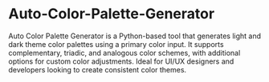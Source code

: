 # Auto-Color-Palette-Generator
Auto Color Palette Generator is a Python-based tool that generates light and dark theme color palettes using a primary color input. It supports complementary, triadic, and analogous color schemes, with additional options for custom color adjustments. Ideal for UI/UX designers and developers looking to create consistent color themes.
